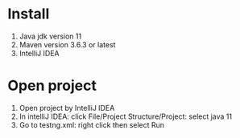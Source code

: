 # Install
1. Java jdk version 11
2. Maven version 3.6.3 or latest
3. IntelliJ IDEA

# Open project
1. Open project by IntelliJ IDEA
2. In intelliJ IDEA: click File/Project Structure/Project: select java 11
3. Go to testng.xml: right click then select Run
